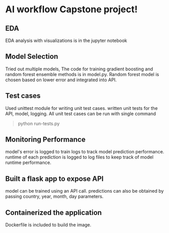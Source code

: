# AI workflow Capstone project!

## EDA
EDA analysis with visualizations is in the jupyter notebook

## Model Selection
Tried out multiple models, The code for training gradient boosting and random forest ensemble methods is in model.py. Random forest model is chosen based on lower error and integrated into API.

## Test cases
  Used unittest module for writing unit test cases.
  written unit tests for the API, model, logging.
  All unit test cases can be run with single command
 >   python run-tests.py

## Monitoring Performance
model's error is logged to train logs to track model prediction performance.
runtime of each prediction is logged to log files to keep track of model runtime performance.

## Built a flask app to expose API
model can be trained using an API call. predictions can also be obtained by passing country, year, month, day parameters.

## Containerized the application
Dockerfile is included to build the  image.
